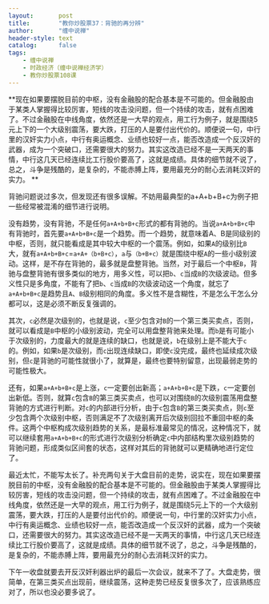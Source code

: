 ```yaml
---
layout:       post
title:        "教你炒股票37：背驰的再分辨"
author:       "缠中说禅"
header-style: text
catalog:      false
tags:
    - 缠中说禅
    - 时政经济（缠中说禅经济学）
    - 教你炒股票108课
---
```


**现在如果要摆脱目前的中枢，没有金融股的配合基本是不可能的。但金融股由于某类人掌握得比较厉害，短线的攻击没问题，但一个持续的攻击，就有点困难了。不过金融股在中线角度，依然还是一大早的观点，用工行为例子，就是围绕5元上下的一个大级别震荡，要大跌，打压的人是要付出代价的。顺便说一句，中行里的汉奸实力小点，中行有奥运概念、业绩也较好一点，能否改造成一个反汉奸的武器，成为一个突破口，还需要很大的努力。其实这改造已经不是一天两天的事情，中行这几天已经连续比工行股价要高了，这就是成绩。具体的细节就不说了，总之，斗争是残酷的，是复杂的，不能赤膊上阵，要用最充分的耐心去消耗汉奸的实力。 **

背驰问题说过多次，但发现还有很多误解。不妨用最典型的a+A+b+B+c为例子把一些经常被混淆的细节进行说明。

没有趋势，没有背驰，不是任何`a+A+b+B+c`形式的都有背驰的。当说`a+A+b+B+c`中有背驰时，首先要`a+A+b+B+c`是一个趋势。而一个趋势，就意味着A、B是同级别的中枢，否则，就只能看成是其中较大中枢的一个震荡。例如，如果`A`的级别比`B`大，就有`a+A+b+B+c`=`a+A+（b+B+c）`，`a`与`（b+B+c）`就是围绕中枢`A`的一些小级别波动。这样，是不存在背驰的，最多就是盘整背驰。当然，对于最后一个中枢`B`，背驰与盘整背驰有很多类似的地方，用多义性，可以把`b`、`c`当成`B`的次级波动。但多义性只是多角度，不能有了把`b`、`c`当成`B`的次级波动这一个角度，就忘了`a+A+b+B+c`是趋势且`A`、`B`级别相同的角度。多义性不是含糊性，不是怎么干怎么分都可以，这是必须不断反复强调的。

其次，`c`必然是次级别的，也就是说，`c`至少包含对`B`的一个第三类买卖点，否则，就可以看成是`B`中枢的小级别波动，完全可以用盘整背驰来处理。而`b`是有可能小于次级别的，力度最大的就是连续的缺口，也就是说，`b`在级别上是不能大于`c`的。例如，如果`b`是次级别，而`c`出现连续缺口，即使`c`没完成，最终也延续成次级别，但`c`是背驰的可能性就很小了，就算是，最终也要特别留意，出现最弱走势的可能性极大。

还有，如果`a+A+b+B+c`是上涨，`c`一定要创出新高；`a+A+b+B+c`是下跌，`c`一定要创出新低。否则，就算`c`包含`B`的第三类买卖点，也可以对围绕`B`的次级别震荡用盘整背驰的方式进行判断。对`c`的内部进行分析，由于`c`包含`B`的第三类买卖点，则`c`至少包含两个次级别中枢，否则满足不了次级别离开后次级别回拉不重回中枢的条件。这两个中枢构成次级别趋势的关系，是最标准最常见的情况，这种情况下，就可以继续套用`a+A+b+B+c`的形式进行次级别分析确定`c`中内部结构里次级别趋势的背驰问题，形成类似区间套的状态，这样对其后的背驰就可以更精确地进行定位了。

最近太忙，不能写太长了。补充两句关于大盘目前的走势，说实在，现在如果要摆脱目前的中枢，没有金融股的配合基本是不可能的。但金融股由于某类人掌握得比较厉害，短线的攻击没问题，但一个持续的攻击，就有点困难了。不过金融股在中线角度，依然还是一大早的观点，用工行为例子，就是围绕5元上下的一个大级别震荡，要大跌，打压的人是要付出代价的。顺便说一句，中行里的汉奸实力小点，中行有奥运概念、业绩也较好一点，能否改造成一个反汉奸的武器，成为一个突破口，还需要很大的努力。其实这改造已经不是一天两天的事情，中行这几天已经连续比工行股价要高了，这就是成绩。具体的细节就不说了，总之，斗争是残酷的，是复杂的，不能赤膊上阵，要用最充分的耐心去消耗汉奸的实力。

下午一收盘就要去开反汉奸利器出炉的最后一次会议，就来不了了。大盘走势，很简单，在第三类买点出现前，继续震荡，这种走势已经反复很多次了，应该熟练应对了，所以也没必要多说了。
